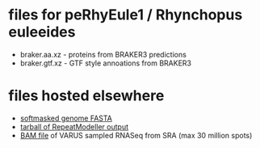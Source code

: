 # files for peRhyEule1 / Rhynchopus euleeides
* braker.aa.xz - proteins from BRAKER3 predictions
* braker.gtf.xz - GTF style annoations from BRAKER3

# files hosted elsewhere
* [softmasked genome FASTA](https://asg_hubs.cog.sanger.ac.uk/peRhyEule1/peRhyEule1.fa.masked)
* [tarball of RepeatModeller output](https://asg_hubs.cog.sanger.ac.uk/peRhyEule1/peRhyEule1.tar.xz)
* [BAM file](https://asg_hubs.cog.sanger.ac.uk/peRhyEule1/VARUS.bam) of VARUS sampled RNASeq from SRA (max 30 million spots)

